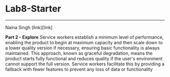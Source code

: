 # Lab8-Starter
---
Naina Singh
(link)[link]

**Part 2 - Explore**
Service workers establish a minimum level of performance, enabling the product to begin at maximum capacity and then scale down to a lower quality version if necessary, ensuring basic functionality is always maintained. This approach, known as graceful degradation, means the product starts fully functional and reduces quality if the user's environment cannot support the full version. Service workers facilitate this by providing a fallback with fewer features to prevent any loss of data or functionality
